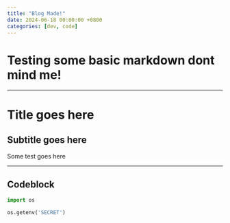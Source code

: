 ```yaml
---
title: "Blog Made!"
date: 2024-06-18 00:00:00 +0800
categories: [dev, code]
---
```


# Testing some basic markdown dont mind me!

---
# Title goes here
## Subtitle goes here
Some test goes here

---
## Codeblock
```python
import os

os.getenv('SECRET')
```

